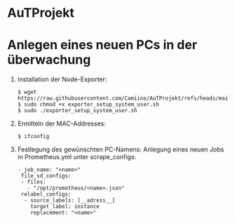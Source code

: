 # AuTProjekt
# Anlegen eines neuen PCs in der überwachung
1) installation der Node-Exporter:
    ```
   $ wget https://raw.githubusercontent.com/Camiino/AuTProjekt/refs/heads/main/Prometheus/exporter_setup_system_user.sh
   $ sudo chmod +x exporter_setup_system_user.sh
   $ sudo ./exporter_setup_system_user.sh
   ```
2) Ermitteln der MAC-Addresses:
   ```
   $ ifconfig
   ```
3) Festlegung des gewünschten PC-Namens:
   Anlegung eines neuen Jobs in Prometheus.yml unter scrape_configs:
   ```
   - job_name: "<name>"
    file_sd_configs:
    - files:
      - "/opt/prometheus/<name>.json"
    relabel_configs:
     - source_labels: [__adress__]
       target_label: instance
       replacement: "<name>"
   ```


  
